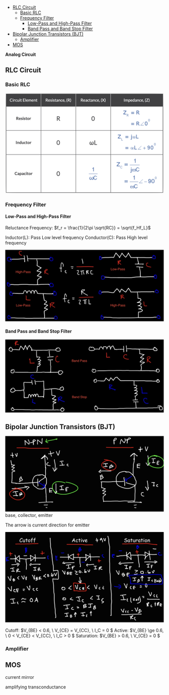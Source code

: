 - [RLC Circuit](#rlc-circuit)
  - [Basic RLC](#basic-rlc)
  - [Frequency Filter](#frequency-filter)
    - [Low-Pass and High-Pass Filter](#low-pass-and-high-pass-filter)
    - [Band Pass and Band Stop Filter](#band-pass-and-band-stop-filter)
- [Bipolar Junction Transistors (BJT)](#bipolar-junction-transistors-bjt)
  - [Amplifier](#amplifier)
- [MOS](#mos)

**Analog Circuit**

## RLC Circuit

### Basic RLC
![](src/img/RLC_Resistance.png)

### Frequency Filter

#### Low-Pass and High-Pass Filter
Reluctance Frequency: $f_r = \frac{1}{2\pi \sqrt{RC}} = \sqrt{f_Hf_L}$

Inductor(L): Pass Low level frequency
Conductor(C): Pass High level frequency

![](src/img/FrequencyFilter.png)

#### Band Pass and Band Stop Filter

![](src/img/BandFrequencyFilter.png)

## Bipolar Junction Transistors (BJT)
![](src/img/BJT.png)
base, collector, emitter

The arrow is current direction for emitter

![](src/img/BJTRegion.png)

Cutoff: $V_{BE} < 0.6, \ V_{CE} = V_{CC}, \ I_C = 0 $
Active: $V_{BE} \ge 0.6, \ 0 < V_{CE} < V_{CC}, \ I_C > 0 $
Saturation: $V_{BE} \> 0.6, \ V_{CE} = 0 $

### Amplifier


## MOS

current mirror

amplifying transconductance

